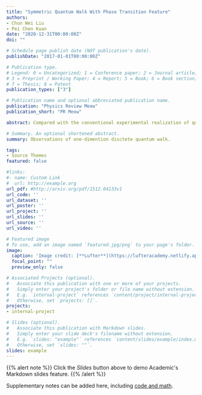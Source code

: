 ```yaml
---
title: "Symmetric Quantum Walk With Phase Transition Feature"
authors:
- Chun Wei Liu
- Pei Chen Kuan
date: "2020-12-31T00:00:00Z"
doi: ""

# Schedule page publish date (NOT publication's date).
publishDate: "2017-01-01T00:00:00Z"

# Publication type.
# Legend: 0 = Uncategorized; 1 = Conference paper; 2 = Journal article;
# 3 = Preprint / Working Paper; 4 = Report; 5 = Book; 6 = Book section;
# 7 = Thesis; 8 = Patent
publication_types: ["3"]

# Publication name and optional abbreviated publication name.
publication: "Physics Review Meow"
publication_short: "PR Meow"

abstract: Compared with the conventional experimental realization of quantum walk, here we consider acase that the shift operator will transfer the qubit symmetrically in space. This new configurationmay help us get rid of possible asymmetric phase contribution in the experiment, and will result ina hybrid two-three states quantum walk. Similar to the three-state case, this symmetric quantumwalk shows a self-trapping feature. However, this phenomenon depends on how we adjust failingprobability as our parameter. There is a phase transition between globally developing quantum walkand self-trapping localized moving wavepackets. Here we will analyze this phenomenon and show arespectable approximated formula to determine the boundary between these two distinct features,and discuss the ways to implement it.

# Summary. An optional shortened abstract.
summary: Observations of one-dimention disctete quantum walk.

tags:
- Source Themes
featured: false

#links:
#- name: Custom Link
#  url: http://example.org
url_pdf: #http://arxiv.org/pdf/1512.04133v1
url_code: ''
url_dataset: ''
url_poster: ''
url_project: ''
url_slides: ''
url_source: ''
url_video: ''

# Featured image
# To use, add an image named `featured.jpg/png` to your page's folder. 
image:
  caption: 'Image credit: [**Lufter**](https://lufteracademy.netlify.app/)'
  focal_point: ""
  preview_only: false

# Associated Projects (optional).
#   Associate this publication with one or more of your projects.
#   Simply enter your project's folder or file name without extension.
#   E.g. `internal-project` references `content/project/internal-project/index.md`.
#   Otherwise, set `projects: []`.
projects:
- internal-project

# Slides (optional).
#   Associate this publication with Markdown slides.
#   Simply enter your slide deck's filename without extension.
#   E.g. `slides: "example"` references `content/slides/example/index.md`.
#   Otherwise, set `slides: ""`.
slides: example
---
```


{{% alert note %}}
Click the *Slides* button above to demo Academic's Markdown slides feature.
{{% /alert %}}

Supplementary notes can be added here, including [code and math](https://sourcethemes.com/academic/docs/writing-markdown-latex/).
